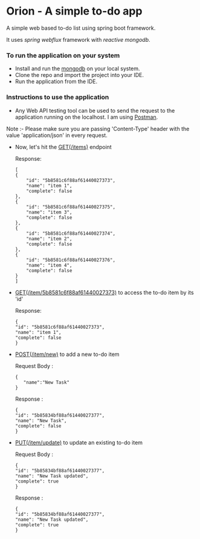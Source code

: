 # Orion - A simple to-do app
A simple web based to-do list using spring boot framework.

It uses _spring webflux_ framework with _reactive mongodb_.

### To run the application on your system

- Install and run the [mongodb](https://docs.mongodb.com/v3.2/tutorial/install-mongodb-on-windows/) on your local system.
- Clone the repo and import the project into your IDE.
- Run the application from the IDE.

### Instructions to use the application

- Any Web API testing tool can be used to send the request to the application running on the localhost. I am using [Postman](https://www.getpostman.com).

Note :- Please make sure you are passing 'Content-Type' header with the value 'application/json' in every request.

- Now, let's hit the [GET(/items)](http://localhost:8080/items) endpoint
    
    Response: 
    ```
    [
    {
        "id": "5b8581c6f88af61440027373",
        "name": "item 1",
        "complete": false
    },
    {
        "id": "5b8581c6f88af61440027375",
        "name": "item 3",
        "complete": false
    },
    {
        "id": "5b8581c6f88af61440027374",
        "name": "item 2",
        "complete": false
    },
    {
        "id": "5b8581c6f88af61440027376",
        "name": "item 4",
        "complete": false
    }
    ]
    ```
- [GET(/item/5b8581c6f88af61440027373)](http://localhost:8080/item/5b8581c6f88af61440027373) to access the to-do item by its 'id'
    
    Response:
    ```
    {
    "id": "5b8581c6f88af61440027373",
    "name": "item 1",
    "complete": false
    }
    ```
- [POST(/item/new)](http://localhost:8080/item/new) to add a new to-do item 
   
    Request Body :
    ```
    {
       "name":"New Task"
    }
    ```
    Response :
    ```
    {
    "id": "5b85834bf88af61440027377",
    "name": "New Task",
    "complete": false
    }
    ```
- [PUT(/item/update)](http://localhost:8080/item/update) to update an existing to-do item
    
    Request Body :
    ```
    {
    "id": "5b85834bf88af61440027377",
    "name": "New Task updated",
    "complete": true
    }
    ```
    Response :
    ```
    {
    "id": "5b85834bf88af61440027377",
    "name": "New Task updated",
    "complete": true
    }
    ```
    
    
